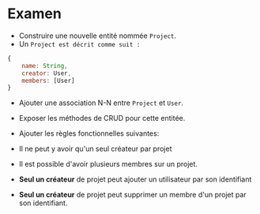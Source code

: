 # Examen

- Construire une nouvelle entité nommée `Project`.
- Un `Project est décrit comme suit : `

```javascript
{
    name: String,
    creator: User,
    members: [User]
}
```

 - Ajouter une association N-N entre `Project` et `User`.
 
- Exposer les méthodes de CRUD pour cette entitée.
- Ajouter les règles fonctionnelles suivantes:
 - Il ne peut y avoir qu'un seul créateur par projet
 - Il est possible d'avoir plusieurs membres sur un projet.
 - **Seul un créateur** de projet peut ajouter un utilisateur par son identifiant
 - **Seul un créateur** de projet peut supprimer un membre d'un projet par son identifiant.